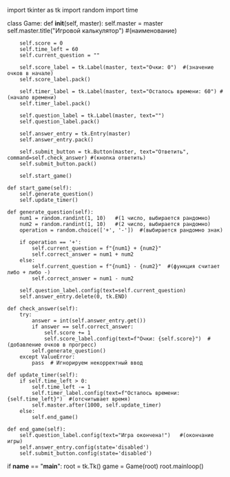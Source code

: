 import tkinter as tk
import random
import time


class Game:
    def __init__(self, master):
        self.master = master
        self.master.title("Игровой калькулятор")  #(наименование)

        self.score = 0
        self.time_left = 60
        self.current_question = ""

        self.score_label = tk.Label(master, text="Очки: 0")  #(значение очков в начале)
        self.score_label.pack()

        self.timer_label = tk.Label(master, text="Осталось времени: 60") #(начало времени)
        self.timer_label.pack()

        self.question_label = tk.Label(master, text="")
        self.question_label.pack()

        self.answer_entry = tk.Entry(master)
        self.answer_entry.pack()

        self.submit_button = tk.Button(master, text="Ответить", command=self.check_answer) #(кнопка ответить)
        self.submit_button.pack()

        self.start_game()

    def start_game(self):
        self.generate_question()
        self.update_timer()

    def generate_question(self):
        num1 = random.randint(1, 10)   #(1 число, выбирается рандомно)
        num2 = random.randint(1, 10)   #(2 число, выбирается рандомно)
        operation = random.choice(['+', '-'])  #(выбирается рандомно знак)

        if operation == '+':
            self.current_question = f"{num1} + {num2}"
            self.correct_answer = num1 + num2
        else:
            self.current_question = f"{num1} - {num2}"  #(функция считает либо + либо -)
            self.correct_answer = num1 - num2

        self.question_label.config(text=self.current_question)
        self.answer_entry.delete(0, tk.END)

    def check_answer(self):
        try:
            answer = int(self.answer_entry.get())
            if answer == self.correct_answer:
                self.score += 1
                self.score_label.config(text=f"Очки: {self.score}")  #(добавление очков в прогресс)
            self.generate_question()
        except ValueError:
            pass  # Игнорируем некорректный ввод

    def update_timer(self):
        if self.time_left > 0:
            self.time_left -= 1
            self.timer_label.config(text=f"Осталось времени: {self.time_left}")  #(отсчитывает время)
            self.master.after(1000, self.update_timer)
        else:
            self.end_game()

    def end_game(self):
        self.question_label.config(text="Игра окончена!")   #(окончание игры)
        self.answer_entry.config(state='disabled')
        self.submit_button.config(state='disabled')


if __name__ == "__main__":
    root = tk.Tk()
    game = Game(root)
    root.mainloop()
